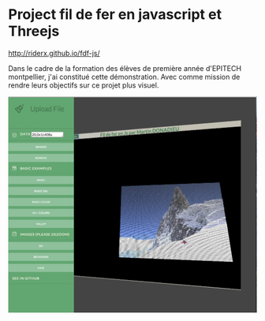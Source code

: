Project fil de fer en javascript et Threejs
===========================================

http://riderx.github.io/fdf-js/


Dans le cadre de la formation des élèves de première année d'EPITECH montpellier, j'ai constitué cette démonstration. Avec comme mission de rendre leurs objectifs sur ce projet plus visuel.

![alt tag](https://github.com/riderx/fdf-js/blob/master/images/exemple-ski.png)

